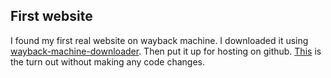 ## First website 


I found my first real website on wayback machine. I downloaded it using 
[wayback-machine-downloader](https://github.com/hartator/wayback-machine-downloader). Then put it up for hosting on github. [This](https://janemiceli.github.io/maryandtim.net/index.html) is the turn out without making any code changes. 

